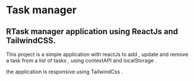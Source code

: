 # Task manager

## RTask manager application using ReactJs and TailwindCSS.

This project is a simple application with reactJs to add , update and remove a task from a list of tasks  , using contextAPI and localStorage .

the application is responsive using TailwindCss .


